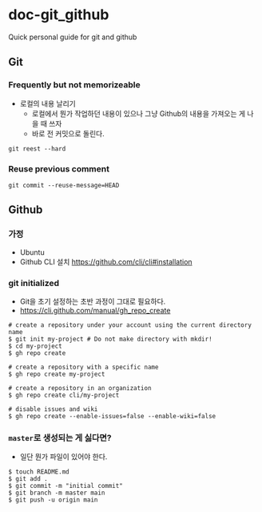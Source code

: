 # doc-git_github
Quick personal guide for git and github 

## Git 

### Frequently but not memorizeable 

+ 로컬의 내용 날리기 
  + 로컬에서 뭔가 작업하던 내용이 있으나 그냥 Github의 내용을 가져오는 게 나을 때 쓰자 
  + 바로 전 커밋으로 돌린다. 

```shell
git reest --hard 
```

### Reuse previous comment 

```shell
git commit --reuse-message=HEAD
```


## Github 

### 가정 

+ Ubuntu 
+ Github CLI 설치 https://github.com/cli/cli#installation

### git initialized 

+ Git을 초기 설정하는 초반 과정이 그대로 필요하다. 
+ https://cli.github.com/manual/gh_repo_create

```shell
# create a repository under your account using the current directory name
$ git init my-project # Do not make directory with mkdir!
$ cd my-project
$ gh repo create

# create a repository with a specific name
$ gh repo create my-project

# create a repository in an organization
$ gh repo create cli/my-project

# disable issues and wiki
$ gh repo create --enable-issues=false --enable-wiki=false
```

### `master`로 생성되는 게 싫다면?

+ 일단 뭔가 파일이 있어야 한다. 

```shell
$ touch README.md
$ git add . 
$ git commit -m "initial commit"
$ git branch -m master main 
$ git push -u origin main 
```






